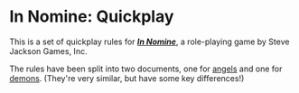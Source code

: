 # In Nomine: Quickplay

This is a set of quickplay rules for [***In Nomine***](http://www.sjgames.com/in-nomine), a role-playing game by Steve Jackson Games, Inc.

The rules have been split into two documents, one for [angels](https://github.com/joyeusenoelle/in-nomine-quickplay/blob/master/in-nomine-angels-quickplay.md) and one for [demons](https://github.com/joyeusenoelle/in-nomine-quickplay/blob/master/in-nomine-demons-quickplay.md). (They're very similar, but have some key differences!)
